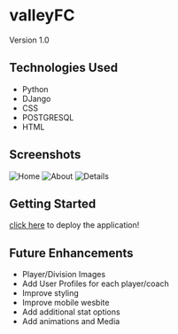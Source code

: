 # valleyFC

Version 1.0

## Technologies Used
* Python
* DJango
* CSS
* POSTGRESQL
* HTML

## Screenshots 
![Home](https://scontent-lax3-1.xx.fbcdn.net/v/t39.30808-6/274672681_123648430221508_139210433010560853_n.jpg?_nc_cat=102&ccb=1-5&_nc_sid=730e14&_nc_ohc=Yb69UujciUwAX-sqN-k&_nc_ht=scontent-lax3-1.xx&oh=00_AT9lnSIu5E8mAT5A2gSmjoooY03SJ1Gfvr3n93E08QA47A&oe=621BD1B9)
![About](https://scontent-lax3-2.xx.fbcdn.net/v/t39.30808-6/274680466_123648433554841_8688935652412310828_n.jpg?_nc_cat=101&ccb=1-5&_nc_sid=730e14&_nc_ohc=C9peXAkZNmwAX8efwyB&_nc_ht=scontent-lax3-2.xx&oh=00_AT8EhKWTyMAlvoheISR2312KjZhWID7FomtNN3kraldgkw&oe=621C79AA)
![Details](https://scontent-lax3-1.xx.fbcdn.net/v/t39.30808-6/274658456_123648396888178_5115680909787446462_n.png?_nc_cat=108&ccb=1-5&_nc_sid=730e14&_nc_ohc=IfcML0dsrRUAX-JV9NI&_nc_oc=AQlCawHbq5TytqBx5kj54f0xeciWrvfdezVNXpHQZXOMMgcKjswD8F8EYGWSnN03qv0lk_crpwu8W6egbmi6vrsj&_nc_ht=scontent-lax3-1.xx&oh=00_AT_IU9hwRscLrnSleYmx6zKUVEkg2ELCHL2uRNqN4F6oXw&oe=621C7160)

 ## Getting Started
 [click here](https://valleyfc.herokuapp.com/) to deploy the application!

 ## Future Enhancements
 * Player/Division Images
 * Add User Profiles for each player/coach
 * Improve styling
 * Improve mobile wesbite
 * Add additional stat options
 * Add animations and Media
